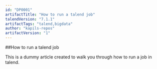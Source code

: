 ```yaml
---
id: "DP0001"
artifactTitle: "How to run a talend job"
talendVersion: "7.1.1"
artifactTags: "talend,bigdata"
author: "kapils-repos"
artifactVersion: "1"
---
```


##How to run a talend job

This is a dummy article created to walk you through how to run a job in talend.
